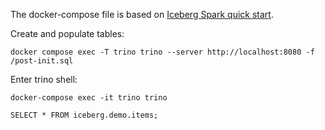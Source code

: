 The docker-compose file is based on [Iceberg Spark quick start](https://iceberg.apache.org/spark-quickstart/).

Create and populate tables:
```
docker compose exec -T trino trino --server http://localhost:8080 -f /post-init.sql
```

Enter trino shell:
```
docker-compose exec -it trino trino
```

```
SELECT * FROM iceberg.demo.items;
```
